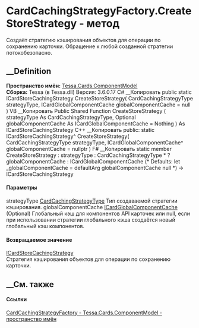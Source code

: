# CardCachingStrategyFactory.CreateStoreStrategy - метод
Создаёт стратегию кэширования объектов для операции по сохранению карточки.
Обращение к любой созданной стратегии потокобезопасно.
## __Definition
 **Пространство имён:**
[Tessa.Cards.ComponentModel](N_Tessa_Cards_ComponentModel.htm)  
 **Сборка:** Tessa (в Tessa.dll) Версия: 3.6.0.17
C# __Копировать
     public static ICardStoreCachingStrategy CreateStoreStrategy(
    	CardCachingStrategyType strategyType,
    	ICardGlobalComponentCache globalComponentCache = null
    )
VB __Копировать
     Public Shared Function CreateStoreStrategy ( 
    	strategyType As CardCachingStrategyType,
    	Optional globalComponentCache As ICardGlobalComponentCache = Nothing
    ) As ICardStoreCachingStrategy
C++ __Копировать
     public:
    static ICardStoreCachingStrategy^ CreateStoreStrategy(
    	CardCachingStrategyType strategyType, 
    	ICardGlobalComponentCache^ globalComponentCache = nullptr
    )
F# __Копировать
     static member CreateStoreStrategy : 
            strategyType : CardCachingStrategyType * 
            ?globalComponentCache : ICardGlobalComponentCache 
    (* Defaults:
            let _globalComponentCache = defaultArg globalComponentCache null
    *)
    -> ICardStoreCachingStrategy 
#### Параметры
strategyType
[CardCachingStrategyType](T_Tessa_Cards_ComponentModel_CardCachingStrategyType.htm)
    Тип создаваемой стратегии кэширования.
globalComponentCache
[ICardGlobalComponentCache](T_Tessa_Cards_ComponentModel_ICardGlobalComponentCache.htm)
(Optional)
     Глобальный кэш для компонентов API карточек или null, если при использовании стратегии глобального кэша создаётся новый глобальный кэш компонентов. 
#### Возвращаемое значение
[ICardStoreCachingStrategy](T_Tessa_Cards_ComponentModel_ICardStoreCachingStrategy.htm)  
Стратегия кэширования объектов для операции по сохранению карточки.
##  __См. также
#### Ссылки
[CardCachingStrategyFactory -
](T_Tessa_Cards_ComponentModel_CardCachingStrategyFactory.htm)
[Tessa.Cards.ComponentModel - пространство
имён](N_Tessa_Cards_ComponentModel.htm)
